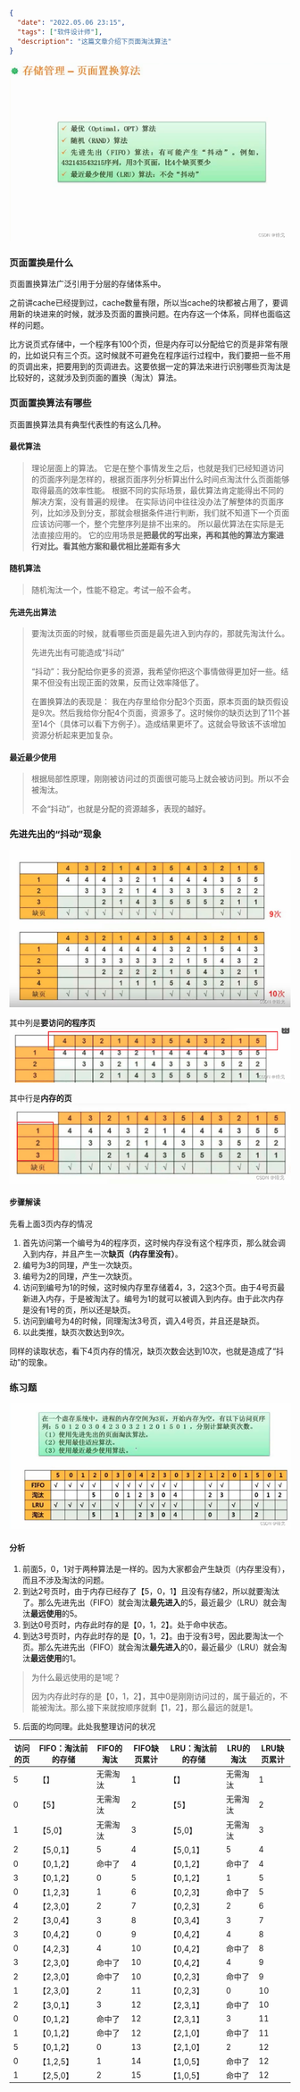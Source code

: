 ```json
{
  "date": "2022.05.06 23:15",
  "tags": ["软件设计师"],
  "description": "这篇文章介绍下页面淘汰算法"
}
```



![在这里插入图片描述](../../../assets/content/ruankao/sjs/3.13/01.png)


### 页面置换是什么

页面置换算法广泛引用于分层的存储体系中。

之前讲cache已经提到过，cache数量有限，所以当cache的块都被占用了，要调用新的块进来的时候，就涉及页面的置换问题。在内存这一个体系，同样也面临这样的问题。

比方说页式存储中，一个程序有100个页，但是内存可以分配给它的页是非常有限的，比如说只有三个页。这时候就不可避免在程序运行过程中，我们要把一些不用的页调出来，把要用到的页调进去。这要依据一定的算法来进行识别哪些页淘汰是比较好的，这就涉及到页面的置换（淘汰）算法。

### 页面置换算法有哪些

页面置换算法具有典型代表性的有这么几种。

#### 最优算法
> 理论层面上的算法。
> 它是在整个事情发生之后，也就是我们已经知道访问的页面序列是怎样的，根据页面序列分析算出什么时间点淘汰什么页面能够取得最高的效率性能。
> 根据不同的实际场景，最优算法肯定能得出不同的解决方案，没有普遍的规律。
> 在实际访问中往往没办法了解整体的页面序列，比如涉及到分支，那就会根据条件进行判断，我们就不知道下一个页面应该访问哪一个，整个完整序列是排不出来的。
> 所以最优算法在实际是无法直接应用的。
> 它的应用场景是**把最优的写出来，再和其他的算法方案进行对比。看其他方案和最优相比差距有多大**


#### 随机算法
> 随机淘汰一个，性能不稳定。考试一般不会考。


#### 先进先出算法
> 要淘汰页面的时候，就看哪些页面是最先进入到内存的，那就先淘汰什么。
> 
> 先进先出有可能造成“抖动”
> 
> “抖动”：我分配给你更多的资源，我希望你把这个事情做得更加好一些。结果不但没有出现正面的效果，反而让效率降低了。
> 
> 在置换算法的表现是：
> 我在内存里给你分配3个页面，原本页面的缺页假设是9次。然后我给你分配4个页面，资源多了。这时候你的缺页达到了11个甚至14个（具体可以看下方例子）。造成结果更坏了。这就会导致该不该增加资源分析起来更加复杂。



#### 最近最少使用
> 根据局部性原理，刚刚被访问过的页面很可能马上就会被访问到。所以不会被淘汰。
> 
> 不会“抖动”，也就是分配的资源越多，表现的越好。


### 先进先出的“抖动”现象
![在这里插入图片描述](../../../assets/content/ruankao/sjs/3.13/02.png)


其中列是**要访问的程序页**<br />
![在这里插入图片描述](../../../assets/content/ruankao/sjs/3.13/03.png)


其中行是**内存的页**<br />
![在这里插入图片描述](../../../assets/content/ruankao/sjs/3.13/04.png)


#### 步骤解读
先看上面3页内存的情况

1. 首先访问第一个编号为4的程序页，这时候内存没有这个程序页，那么就会调入到内存，并且产生一次**缺页（内存里没有）**。
1. 编号为3的同理，产生一次缺页。
1. 编号为2的同理，产生一次缺页。
1. 访问到编号为1的时候，这时候内存里存储着4，3，2这3个页。由于4号页最新进入内存，于是被淘汰了。编号为1的就可以被调入到内存。由于此次内存是没有1号的页，所以还是缺页。
1. 访问到编号为4的时候，同理淘汰3号页，调入4号页，并且还是缺页。
1. 以此类推，缺页次数达到9次。

同样的读取状态，看下4页内存的情况，缺页次数会达到10次，也就是造成了“抖动”的现象。


### 练习题
![在这里插入图片描述](../../../assets/content/ruankao/sjs/3.13/05.png)


#### 分析

1. 前面5，0，1对于两种算法是一样的。因为大家都会产生缺页（内存里没有），而且不涉及淘汰的问题。
1. 到达2号页时，由于内存已经存了【5，0，1】且没有存储2，所以就要淘汰了。那么先进先出（FIFO）就会淘汰**最先进入**的5，最近最少（LRU）就会淘汰**最远使用**的5。
1. 到达0号页时，内存此时存的是【0，1，2】。处于命中状态。
1. 到达3号页时，内存此时存的是【0，1，2】。由于没有3号，因此要淘汰一个页。那么先进先出（FIFO）就会淘汰**最先进入**的0，最近最少（LRU）就会淘汰**最远使用**的1。
> 为什么最远使用的是1呢？
> 
> 因为内存此时存的是【0，1，2】，其中0是刚刚访问过的，属于最近的，不能被淘汰。那么接下来就按顺序就剩【1，2】，那么最远的就是1。

5. 后面的均同理。此处我整理访问的状况
   
| 访问的页 | FIFO：淘汰前的存储 | FIFO的淘汰 | FIFO缺页累计 | LRU：淘汰前的存储 | LRU的淘汰 | LRU缺页累计 |
| --- | --- | --- | --- | --- | --- | --- |
| 5 | 【】 | 无需淘汰 | 1 | 【】 | 无需淘汰 | 1 |
| 0 | 【5】 | 无需淘汰 | 2 | 【5】 | 无需淘汰 | 2 |
| 1 | 【5,0】 | 无需淘汰 | 3 | 【5,0】 | 无需淘汰 | 3 |
| 2 | 【5,0,1】 | 5 | 4 | 【5,0,1】 | 5 | 4 |
| 0 | 【0,1,2】 | 命中了 | 4 | 【0,1,2】 | 命中了 | 4 |
| 3 | 【0,1,2】 | 0 | 5 | 【0,1,2】 | 1 | 5 |
| 0 | 【1,2,3】 | 1 | 6 | 【0,2,3】 | 命中了 | 5 |
| 4 | 【2,3,0】 | 2 | 7 | 【0,2,3】 | 2 | 6 |
| 2 | 【3,0,4】 | 3 | 8 | 【0,3,4】 | 3 | 7 |
| 3 | 【0,4,2】 | 0 | 9 | 【0,4,2】 | 4 | 8 |
| 0 | 【4,2,3】 | 4 | 10 | 【0,4,2】 | 命中了 | 8 |
| 3 | 【2,3,0】 | 命中了 | 10 | 【0,4,2】 | 4 | 9 |
| 2 | 【2,3,0】 | 命中了 | 10 | 【0,2,3】 | 命中了 | 9 |
| 1 | 【2,3,0】 | 2 | 11 | 【0,2,3】 | 0 | 10 |
| 2 | 【3,0,1】 | 3 | 12 | 【2,3,1】 | 命中了 | 10 |
| 0 | 【0,1,2】 | 命中了 | 12 | 【2,3,1】 | 3 | 11 |
| 1 | 【0,1,2】 | 命中了 | 12 | 【2,1,0】 | 命中了 | 11 |
| 5 | 【0,1,2】 | 0 | 13 | 【2,1,0】 | 2 | 12 |
| 0 | 【1,2,5】 | 1 | 14 | 【1,0,5】 | 命中了 | 12 |
| 1 | 【2,5,0】 | 2 | 15 | 【1,0,5】 | 命中了 | 12 |

